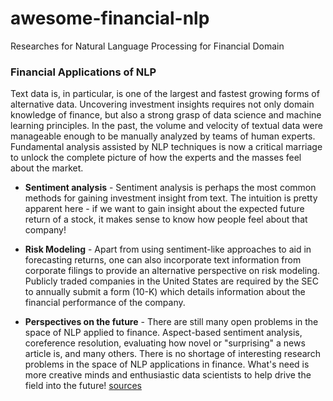 # awesome-financial-nlp
Researches for Natural Language Processing for Financial Domain

### Financial Applications of NLP
Text data is, in particular, is one of the largest and fastest growing forms of alternative data. Uncovering investment insights requires not only domain knowledge of finance, but also a strong grasp of data science and machine learning principles. In the past, the volume and velocity of textual data were manageable enough to be manually analyzed by teams of human experts. Fundamental analysis assisted by NLP techniques is now a critical marriage to unlock the complete picture of how the experts and the masses feel about the market.

- <b>Sentiment analysis</b> - Sentiment analysis is perhaps the most common methods for gaining investment insight from text. The intuition is pretty apparent here - if we want to gain insight about the expected future return of a stock, it makes sense to know how people feel about that company!

- <b>Risk Modeling</b> - Apart from using sentiment-like approaches to aid in forecasting returns, one can also incorporate text information from corporate filings to provide an alternative perspective on risk modeling. Publicly traded companies in the United States are required by the SEC to annually submit a form (10-K) which details information about the financial performance of the company. 

- <b>Perspectives on the future</b> - There are still many open problems in the space of NLP applied to finance. Aspect-based sentiment analysis, coreference resolution, evaluating how novel or "surprising" a news article is, and many others. There is no shortage of interesting research problems in the space of NLP applications in finance. What's need is more creative minds and enthusiastic data scientists to help drive the field into the future!
[sources](https://www.thisismetis.com/blog/financial-applications-of-natural-language-processing)

